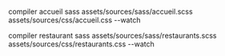 compiler accueil
sass assets/sources/sass/accueil.scss assets/sources/css/accueil.css --watch

compiler restaurant
sass assets/sources/sass/restaurants.scss assets/sources/css/restaurants.css --watch
